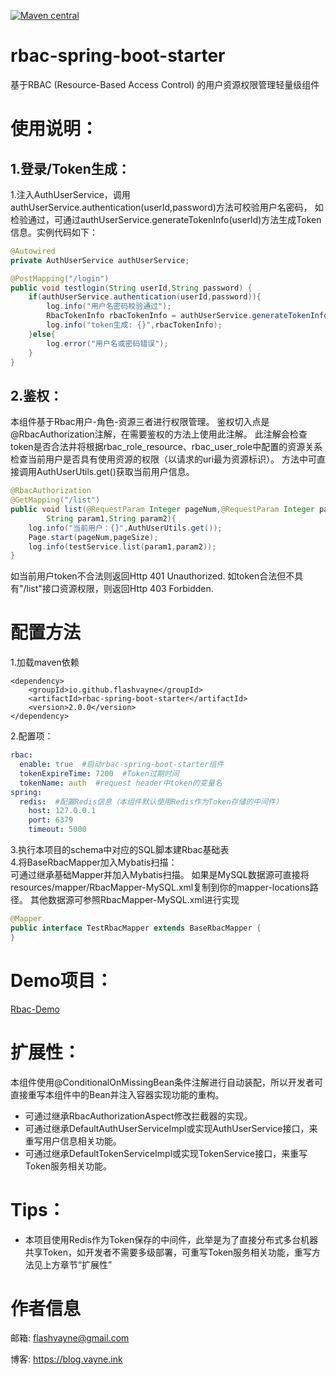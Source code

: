 [![Maven central](https://maven-badges.herokuapp.com/maven-central/io.github.flashvayne/rbac-spring-boot-start/badge.svg)](https://maven-badges.herokuapp.com/maven-central/io.github.flashvayne/rbac-spring-boot-start)
# rbac-spring-boot-starter

基于RBAC (Resource-Based Access Control) 的用户资源权限管理轻量级组件

# 使用说明：

## 1.登录/Token生成：
1.注入AuthUserService，调用authUserService.authentication(userId,password)方法可校验用户名密码，
如检验通过，可通过authUserService.generateTokenInfo(userId)方法生成Token信息。实例代码如下：
```java
@Autowired
private AuthUserService authUserService;

@PostMapping("/login")
public void testlogin(String userId,String password) {
    if(authUserService.authentication(userId,password)){
        log.info("用户名密码校验通过");
        RbacTokenInfo rbacTokenInfo = authUserService.generateTokenInfo(userId);
        log.info("token生成: {}",rbacTokenInfo);
    }else{
        log.error("用户名或密码错误");
    }
}
```

## 2.鉴权：
本组件基于Rbac用户-角色-资源三者进行权限管理。
鉴权切入点是@RbacAuthorization注解，在需要鉴权的方法上使用此注解。
此注解会检查token是否合法并将根据rbac_role_resource、rbac_user_role中配置的资源关系检查当前用户是否具有使用资源的权限（以请求的uri最为资源标识）。
方法中可直接调用AuthUserUtils.get()获取当前用户信息。
```java
@RbacAuthorization
@GetMapping("/list")
public void list(@RequestParam Integer pageNum,@RequestParam Integer pageSize,
        String param1,String param2){
    log.info("当前用户：{}",AuthUserUtils.get());
    Page.start(pageNum,pageSize);
    log.info(testService.list(param1,param2));
}
```
如当前用户token不合法则返回Http 401 Unauthorized.
如token合法但不具有"/list"接口资源权限，则返回Http 403 Forbidden.


# 配置方法
1.加载maven依赖
```pom
<dependency>
    <groupId>io.github.flashvayne</groupId>
    <artifactId>rbac-spring-boot-starter</artifactId>
    <version>2.0.0</version>
</dependency>
```
2.配置项：
```yml
rbac:
  enable: true  #启动rbac-spring-boot-starter组件
  tokenExpireTime: 7200  #Token过期时间
  tokenName: auth  #request header中token的变量名
spring:
  redis:  #配置Redis信息（本组件默认使用Redis作为Token存储的中间件）
    host: 127.0.0.1
    port: 6379
    timeout: 5000
```
3.执行本项目的schema中对应的SQL脚本建Rbac基础表  
4.将BaseRbacMapper加入Mybatis扫描：  
可通过继承基础Mapper并加入Mybatis扫描。
如果是MySQL数据源可直接将resources/mapper/RbacMapper-MySQL.xml复制到你的mapper-locations路径。
其他数据源可参照RbacMapper-MySQL.xml进行实现
```java
@Mapper
public interface TestRbacMapper extends BaseRbacMapper {
}
```

# Demo项目：
[Rbac-Demo](https://github.com/flashvayne/rbac-demo)

# 扩展性：
本组件使用@ConditionalOnMissingBean条件注解进行自动装配，所以开发者可直接重写本组件中的Bean并注入容器实现功能的重构。
+ 可通过继承RbacAuthorizationAspect修改拦截器的实现。
+ 可通过继承DefaultAuthUserServiceImpl或实现AuthUserService接口，来重写用户信息相关功能。
+ 可通过继承DefaultTokenServiceImpl或实现TokenService接口，来重写Token服务相关功能。

# Tips：
+ 本项目使用Redis作为Token保存的中间件，此举是为了直接分布式多台机器共享Token，如开发者不需要多级部署，可重写Token服务相关功能，重写方法见上方章节“扩展性”

# 作者信息
邮箱: flashvayne@gmail.com

博客: https://blog.vayne.ink
